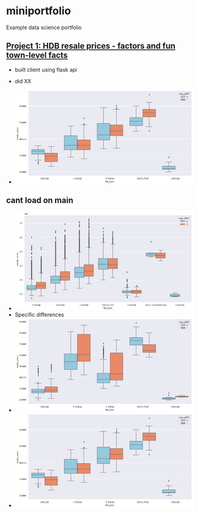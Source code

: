 # miniportfolio
Example data science portfolio

## [Project 1: HDB resale prices - factors and fun town-level facts](https://github.com/kellyongcm/resale_analysis)
- built client using flask api
- did XX

- ![alt text](https://github.com/kellyongcm/resale_analysis/blob/main/img/MRT_proximity_CCK.png)

## cant load on main

- ![alt text](https://github.com/kellyongcm/resale_analysis/blob/06d7626fea1070ebbc1a413f81aeb14907924ab6/img/MRT_proximity_overall.png)
- Specific differences
- ![alt text](https://github.com/kellyongcm/resale_analysis/blob/06d7626fea1070ebbc1a413f81aeb14907924ab6/img/MRT_proximity_Bedok.png)
- ![alt text](https://github.com/kellyongcm/resale_analysis/blob/06d7626fea1070ebbc1a413f81aeb14907924ab6/img/MRT_proximity_CCK.png)
